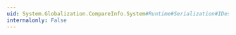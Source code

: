 ```yaml
---
uid: System.Globalization.CompareInfo.System#Runtime#Serialization#IDeserializationCallback#OnDeserialization(System.Object)
internalonly: False
---
```

